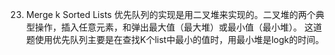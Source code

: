 23. Merge k Sorted Lists 
优先队列的实现是用二叉堆来实现的。二叉堆的两个典型操作，插入任意元素，和弹出最大值（最大堆）或最小值（最小堆）。
这道题使用优先队列主要是在查找K个list中最小的值时，用最小堆是logk的时间。
